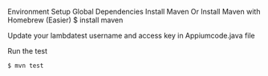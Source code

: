 Environment Setup
Global Dependencies
Install Maven
Or Install Maven with Homebrew (Easier)
$ install maven

Update your lambdatest username and access key in Appiumcode.java file



Run the test 

    $ mvn test



